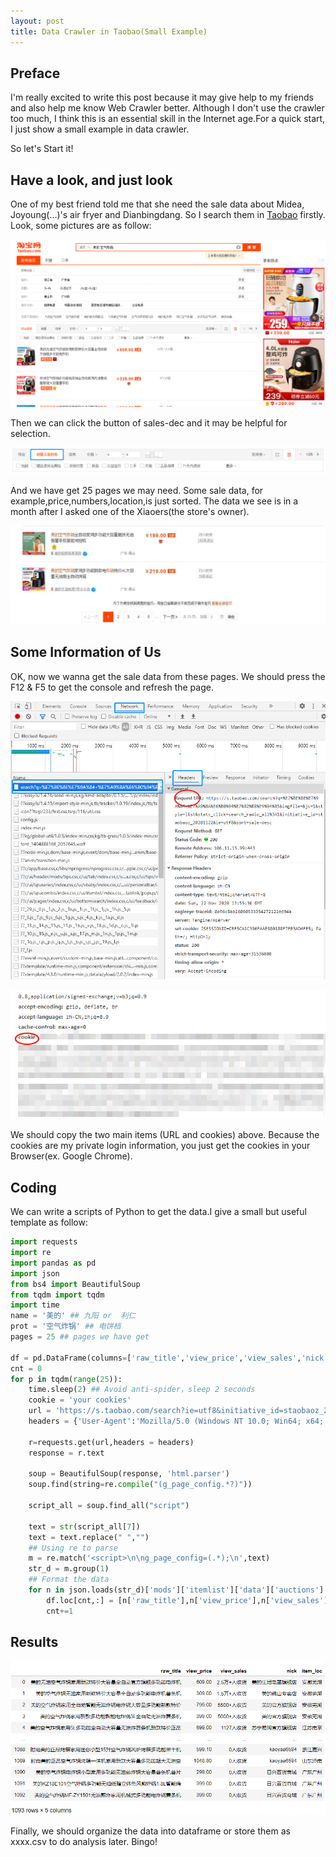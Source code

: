 ```yaml
---
layout: post
title: Data Crawler in Taobao(Small Example)
---
```

## Preface
I'm really excited to write this post because it may give help to my friends and also help me know Web Crawler better. Although I don't use the crawler too much, I think this is an essential skill in the Internet age.For a quick start, I just show a small example in data crawler.


So let's Start it!

## Have a look, and just look

One of my best friend told me that she need the sale data about Midea, Joyoung(...)'s air fryer and Dianbingdang. So I search them in [Taobao](https://www.taobao.com/) firstly. Look, some pictures are as follow:


![Midea](../images/taobao1.jpg)


Then we can click the button of sales-dec and it may be helpful for selection.

![Midea](../images/taobao3.jpg)

And we have get 25 pages we may need. Some sale data, for example,price,numbers,location,is just sorted. The data we see is in a month after I asked one of the Xiaoers(the store's owner). 

![Midea](../images/taobao2.jpg)

## Some Information of Us

OK, now we wanna get the sale data from these pages. We should press the F12 & F5 to get the console and refresh the page.


![Midea](../images/url_and_cookie.jpg)


![Midea](../images/cookie.jpg)


We should copy the two main items (URL and cookies) above. Because the cookies are my private login information, you just get the cookies in your Browser(ex. Google Chrome).

## Coding

We can write a scripts of Python to get the data.I give a small but useful template as follow:


```python
import requests
import re
import pandas as pd
import json
from bs4 import BeautifulSoup
from tqdm import tqdm
import time
name = '美的' ## 九阳 or  利仁
prot = '空气炸锅' ## 电饼档
pages = 25 ## pages we have get 

df = pd.DataFrame(columns=['raw_title','view_price','view_sales','nick','item_loc'])
cnt = 0
for p in tqdm(range(25)):
    time.sleep(2) ## Avoid anti-spider，sleep 2 seconds
    cookie = 'your cookies'
    url = 'https://s.taobao.com/search?ie=utf8&initiative_id=staobaoz_20201120&stats_click=search_radio_all%3A1&js=1&imgfile=&q={0}+{1}&suggest=history_2&_input_charset=utf-8&wq=&suggest_query=&source=suggest&bcoffset=0&p4ppushleft=%2C44&style=list&sort=sale-desc&s={2}'.format(name,prot,p*44)
    headers = {'User-Agent':'Mozilla/5.0 (Windows NT 10.0; Win64; x64; rv:82.0) Gecko/20100101 Firefox/82.0','Cookie': cookie}

    r=requests.get(url,headers = headers)
    response = r.text

    soup = BeautifulSoup(response, 'html.parser')
    soup.find(string=re.compile("(g_page_config.*?)"))

    script_all = soup.find_all("script")

    text = str(script_all[7])
    text = text.replace(" ","")
    ## Using re to parse 
    m = re.match('<script>\n\ng_page_config=(.*);\n',text)
    str_d = m.group(1)
    ## Format the data
    for n in json.loads(str_d)['mods']['itemlist']['data']['auctions']:
        df.loc[cnt,:] = [n['raw_title'],n['view_price'],n['view_sales'],n['nick'],n['item_loc']]
        cnt+=1
```

## Results
![Midea](../images/results.jpg)

Finally, we should organize the data into dataframe or store them as xxxx.csv to do analysis later. Bingo!